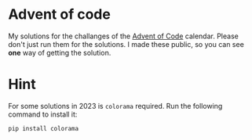# Advent of code

My solutions for the challanges of the [Advent of Code](https://adventofcode.com) calendar.
Please don't just run them for the solutions. I made these public, so you can see **one** way of getting the solution.

# Hint

For some solutions in 2023 is `colorama` required. Run the following command to install it:

```
pip install colorama
```
